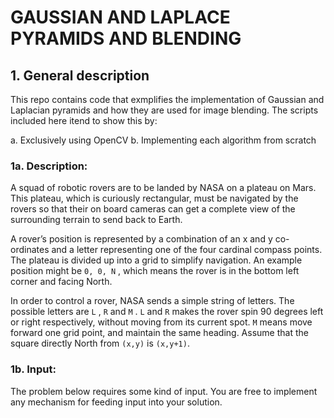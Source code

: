 # GAUSSIAN AND LAPLACE PYRAMIDS AND BLENDING

## 1. General description

This repo contains code that exmplifies the implementation of Gaussian and Laplacian pyramids and how they are used for image blending. The scripts included here itend to show this by:

a. Exclusively using OpenCV
b. Implementing each algorithm from scratch


### 1a. Description: 

A squad of robotic rovers are to be landed by NASA on a plateau on Mars. This plateau, which is curiously rectangular, must be navigated by the rovers so that their on board cameras can get a complete view of the surrounding terrain to send back to Earth.

A rover’s position is represented by a combination of an x and y co-ordinates and a letter representing one of the four cardinal compass points. The plateau is divided up into a grid to simplify navigation. An example position might be
`0, 0, N` , which means the rover is in the bottom left corner and facing North.

In order to control a rover, NASA sends a simple string of letters. The possible letters are `L` , `R` and `M` . `L` and `R` makes the rover spin 90 degrees left or right respectively, without moving from its current spot. `M` means move forward one grid
point, and maintain the same heading. Assume that the square directly North from `(x,y)` is `(x,y+1)`.

### 1b. Input:

The problem below requires some kind of input. You are free to implement any mechanism for feeding input into your solution.
